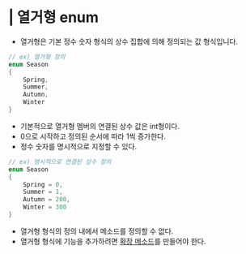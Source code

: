 # | 열거형 enum 
- 열거형은 기본 정수 숫자 형식의 상수 집합에 의해 정의되는 값 형식입니다.

```cs
// ex) 열거형 정의
enum Season
{
    Spring,
    Summer,
    Autumn,
    Winter
}
```
- 기본적으로 열거형 멤버의 연결된 상수 값은 int형이다.
- 0으로 시작하고 정의된 순서에 따라 1씩 증가한다. 
- 정수 숫자를 명시적으로 지정할 수 있다.
```cs 
// ex) 명시적으로 연결된 상수 정의
enum Season
{
    Spring = 0,
    Summer = 1,
    Autumn = 200,
    Winter = 300
}
```
- 열거형 형식의 정의 내에서 메소드를 정의할 수 없다.
- 열거형 형식에 기능을 추가하려면 [확장 메소드](ExtensionMethods.md)를 만들어야 한다.